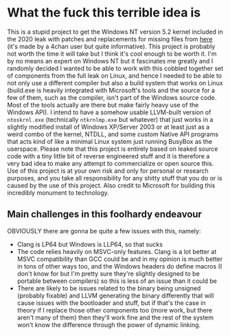 # What the fuck this terrible idea is
This is a stupid project to get the Windows NT version 5.2 kernel included in the 2020 leak with patches and replacements for missing files from [here](https://rentry.co/build-win2k3) (it's made by a 4chan user but quite informative).
This project is probably not worth the time it will take but I think it's cool enough to be worth it. I'm by no means an expert on Windows NT but it fascinates me greatly and I randomly decided I wanted to be able to work with this
cobbled together set of components from the full leak on Linux, and hence I needed to be able to not only use a different compiler but also a build system that works on Linux (build.exe is heavily integrated with Microsoft's tools and
the source for a few of them, such as the compiler, isn't part of the Windows source code. Most of the tools actually are there but make fairly heavy use of the Windows API). I intend to have a somehow usable LLVM-built version of
`ntoskrnl.exe` (technically `ntkrnlmp.exe` but whatever) that just works in a slightly modified install of Windows XP/Server 2003 or at least just as a weird combo of the kernel, NTDLL, and some custom Native API programs that acts
kind of like a minimal Linux system just running BusyBox as the userspace. Please note that this project is entirely based on leaked source code with a tiny little bit of reverse engineered stuff and it is therefore a very bad idea to
make any attempt to commercialize or open source this. Use of this project is at your own risk and only for personal or research purposes, and you take all responsibility for any shitty stuff that you do or is caused by the use of
this project. Also credit to Microsoft for building this incredibly monument to technology.

## Main challenges in this foolhardy endeavour
OBVIOUSLY there are gonna be quite a few issues with this, namely:
- Clang is LP64 but Windows is LLP64, so that sucks
- The code relies heavily on MSVC-only features. Clang is a lot better at MSVC compatibility than GCC could be and in my opinion is much better in tons of other ways too, and the Windows headers do define macros (I don't know for but I'm pretty sure they're slightly designed to be portable between compilers) so this is less of an issue than it could be
- There are likely to be issues related to the binary being unsigned (probably fixable) and LLVM generating the binary differently that will cause issues with the bootloader and stuff, but if that's the case in theory if I replace those other components too (more work, but there aren't many of them) then they'll work fine and the rest of the system won't know the difference through the power of dynamic linking.
